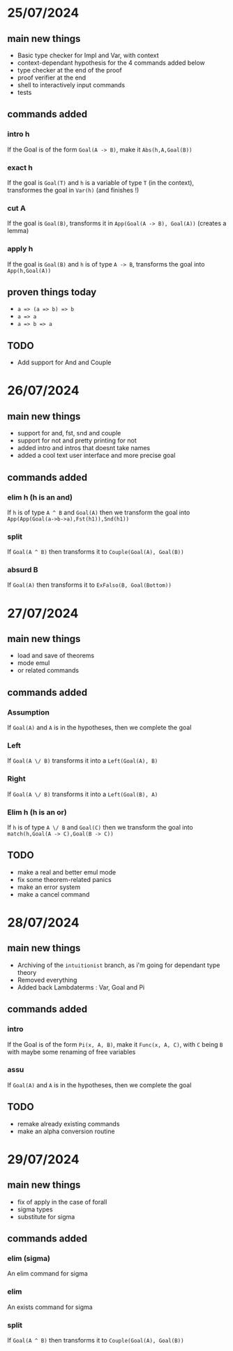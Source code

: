 # 25/07/2024

## main new things

- Basic type checker for Impl and Var, with context
- context-dependant hypothesis for the 4 commands added below
- type checker at the end of the proof
- proof verifier at the end
- shell to interactively input commands
- tests

## commands added

### intro h
If the Goal is of the form `Goal(A -> B)`, make it `Abs(h,A,Goal(B))`
### exact h
If the goal is `Goal(T)` and `h` is a variable of type `T` (in the context), transformes the goal in `Var(h)` (and finishes !)
### cut A
If the goal is `Goal(B)`, transforms it in `App(Goal(A -> B), Goal(A))` (creates a lemma)
### apply h
If the goal is `Goal(B)` and `h` is of type `A -> B`, transforms the goal into `App(h,Goal(A))`

## proven things today

- `a => (a => b) => b`
- `a => a`
- `a => b => a`

## TODO

- Add support for And and Couple

# 26/07/2024

## main new things

- support for and, fst, snd and couple
- support for not and pretty printing for not
- added intro and intros that doesnt take names
- added a cool text user interface and more precise goal

## commands added

### elim h (h is an and)
If `h` is of type `A ^ B` and `Goal(A)` then we transform the goal into `App(App(Goal(a->b->a),Fst(h1)),Snd(h1))`
### split
If `Goal(A ^ B)` then transforms it to `Couple(Goal(A), Goal(B))`
### absurd B
If `Goal(A)` then transforms it to `ExFalso(B, Goal(Bottom))`

# 27/07/2024

## main new things

- load and save of theorems
- mode emul
- or related commands

## commands added

### Assumption
If `Goal(A)` and `A` is in the hypotheses, then we complete the goal
### Left
If `Goal(A \/ B)` transforms it into a `Left(Goal(A), B)`
### Right
If `Goal(A \/ B)` transforms it into a `Left(Goal(B), A)`
### Elim h (h is an or)
If `h` is of type `A \/ B` and `Goal(C)` then we transform the goal into `match(h,Goal(A -> C),Goal(B -> C))`

## TODO

- make a real and better emul mode
- fix some theorem-related panics
- make an error system
- make a cancel command

# 28/07/2024

## main new things

- Archiving of the `intuitionist` branch, as i'm going for dependant type theory
- Removed everything
- Added back Lambdaterms : Var, Goal and Pi

## commands added

### intro
If the Goal is of the form `Pi(x, A, B)`, make it `Func(x, A, C)`, with `C` being `B` with maybe some renaming of free variables
### assu
If `Goal(A)` and `A` is in the hypotheses, then we complete the goal

## TODO

- remake already existing commands
- make an alpha conversion routine

# 29/07/2024

## main new things

- fix of apply in the case of forall
- sigma types
- substitute for sigma

## commands added

### elim (sigma)
An elim command for sigma
### elim
An exists command for sigma
### split
If `Goal(A ^ B)` then transforms it to `Couple(Goal(A), Goal(B))`

